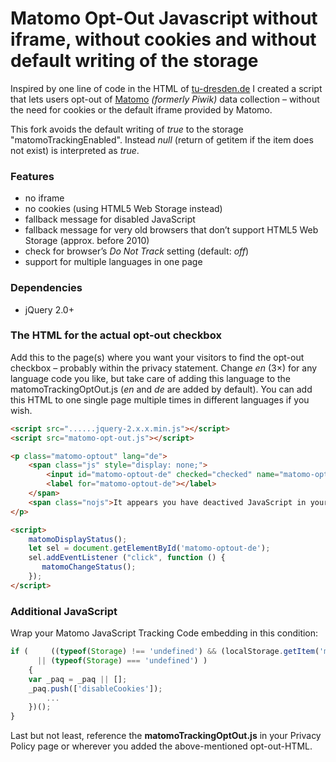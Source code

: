 # Matomo Opt-Out Javascript without iframe, without cookies and without default writing of the storage

Inspired by one line of code in the HTML of [tu-dresden.de](https://tu-dresden.de/) I created a script that lets users opt-out of [Matomo](https://matomo.org/) *(formerly Piwik)* data collection – without the need for cookies or the default iframe provided by Matomo.

This fork avoids the default writing of *true* to the storage "matomoTrackingEnabled". Instead *null* (return of getitem if the item does not exist) is interpreted as *true*.

### Features

- no iframe
- no cookies (using HTML5 Web Storage instead)
- fallback message for disabled JavaScript
- fallback message for very old browsers that don’t support HTML5 Web Storage (approx. before 2010)
- check for browser’s *Do Not Track* setting (default: *off*)  
- support for multiple languages in one page

### Dependencies
- jQuery 2.0+

### The HTML for the actual opt-out checkbox
Add this to the page(s) where you want your visitors to find the opt-out checkbox – probably within the privacy statement.
Change *en* (3×) for any language code you like, but take care of adding this language to the matomoTrackingOptOut.js (*en* and *de* are added by default). You can add this HTML to one single page multiple times in different languages if you wish.
```html
<script src="......jquery-2.x.x.min.js"></script>
<script src="matomo-opt-out.js"></script>

<p class="matomo-optout" lang="de">
    <span class="js" style="display: none;">
        <input id="matomo-optout-de" checked="checked" name="matomo-optout" type="checkbox" />
        <label for="matomo-optout-de"></label>
    </span>
    <span class="nojs">It appears you have deactived JavaScript in your browser. This feature is only available with JavaScript turned on.</span>
</p>

<script>
    matomoDisplayStatus();
    let sel = document.getElementById('matomo-optout-de');
    sel.addEventListener ("click", function () {
       matomoChangeStatus();
    });
</script>
```
### Additional JavaScript

Wrap your Matomo JavaScript Tracking Code embedding in this condition:

```javascript
if (     ((typeof(Storage) !== 'undefined') && (localStorage.getItem('matomoTrackingEnabled') === null))
      || (typeof(Storage) === 'undefined') )
    {
    var _paq = _paq || [];
    _paq.push(['disableCookies']);
        ...
    })();
}
```
Last but not least, reference the **matomoTrackingOptOut.js** in your Privacy Policy page or wherever you added the above-mentioned opt-out-HTML.
